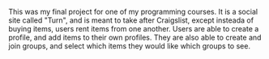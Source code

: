 This was my final project for one of my programming courses. It is a social site called "Turn", and is meant to take after Craigslist, except insteada of buying items, users rent items from one another.
Users are able to create a profile, and add items to their own profiles. They are also able to create and join groups, and select which items they would like which groups to see.
